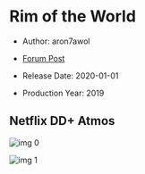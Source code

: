 # Rim of the World

* Author: aron7awol

* [Forum Post](https://www.avsforum.com/threads/bass-eq-for-filtered-movies.2995212/post-58109020)

* Release Date: 2020-01-01
* Production Year: 2019

## Netflix DD+ Atmos

![img 0](https://i.imgur.com/XScnsSv.jpg)

![img 1](https://i.imgur.com/tRcmspr.png)

